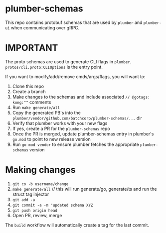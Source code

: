 plumber-schemas
===============

This repo contains protobuf schemas that are used by `plumber` and `plumber-ui`
when communicating over gRPC.

# IMPORTANT

The proto schemas are used to generate CLI flags in `plumber`. `protos/cli.proto:CLIOptions` is the entry point.

If you want to modify/add/remove cmds/args/flags, you will want to:

1. Clone this repo
2. Create a branch
3. Make changes to the schemas and include associated `// @gotags: kong:""` comments
4. Run `make generate/all`
5. Copy the generated PB's into the `plumber/vendor/github.com/batchcorp/plumber-schemas/...` dir
6. Verify that plumber works with your new flags
7. If yes, create a PR for the `plumber-schemas` repo
8. Once the PR is merged, update plumber-schemas entry in plumber's `go.mod` to point to new release version
9. Run `go mod vendor` to ensure plumber fetches the appropriate `plumber-schemas` version

# Making changes

1. `git co -b username/change`
1. `make generate/all` // this will run generate/go, generate/ts and run the struct tag injector
3. `git add -a`
4. `git commit -a -m "updated schema XYZ`
5. `git push origin head`
6. Open PR, review, merge

The `build` workflow will automatically create a tag for the last commit.
